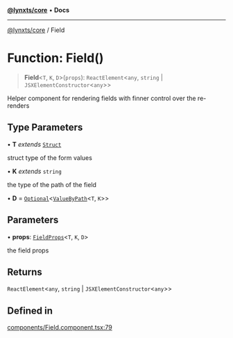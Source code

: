 [**@lynxts/core**](../README.md) • **Docs**

***

[@lynxts/core](../README.md) / Field

# Function: Field()

> **Field**\<`T`, `K`, `D`\>(`props`): `ReactElement`\<`any`, `string` \| `JSXElementConstructor`\<`any`\>\>

Helper component for rendering fields with finner control over the re-renders

## Type Parameters

• **T** *extends* [`Struct`](../type-aliases/Struct.md)

struct type of the form values

• **K** *extends* `string`

the type of the path of the field

• **D** = [`Optional`](../type-aliases/Optional.md)\<[`ValueByPath`](../type-aliases/ValueByPath.md)\<`T`, `K`\>\>

## Parameters

• **props**: [`FieldProps`](../interfaces/FieldProps.md)\<`T`, `K`, `D`\>

the field props

## Returns

`ReactElement`\<`any`, `string` \| `JSXElementConstructor`\<`any`\>\>

## Defined in

[components/Field.component.tsx:79](https://github.com/JoseLion/lynxts/blob/main/packages/core/src/lib/components/Field.component.tsx#L79)
